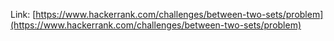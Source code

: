 Link: [https://www.hackerrank.com/challenges/between-two-sets/problem](https://www.hackerrank.com/challenges/between-two-sets/problem)
